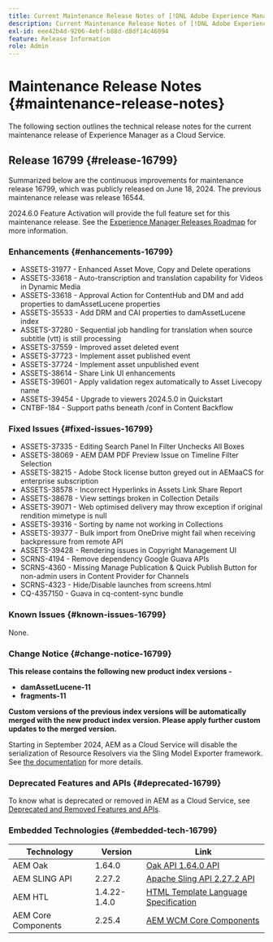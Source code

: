 ```yaml
---
title: Current Maintenance Release Notes of [!DNL Adobe Experience Manager] as a Cloud Service.
description: Current Maintenance Release Notes of [!DNL Adobe Experience Manager] as a Cloud Service.
exl-id: eee42b4d-9206-4ebf-b88d-d8df14c46094
feature: Release Information
role: Admin
---
```

# Maintenance Release Notes {#maintenance-release-notes}

The following section outlines the technical release notes for the current maintenance release of Experience Manager as a Cloud Service.

## Release 16799 {#release-16799}

Summarized below are the continuous improvements for maintenance release 16799, which was publicly released on June 18, 2024. The previous maintenance release was release 16544.

2024.6.0 Feature Activation will provide the full feature set for this maintenance release. See the [Experience Manager Releases Roadmap](https://experienceleague.adobe.com/en/docs/experience-manager-release-information/aem-release-updates/update-releases-roadmap) for more information.

### Enhancements {#enhancements-16799}
* ASSETS-31977 - Enhanced Asset Move, Copy and Delete operations
* ASSETS-33618 - Auto-transcription and translation capability for Videos in Dynamic Media
* ASSETS-33618 - Approval Action for ContentHub and DM and add properties to damAssetLucene properties
* ASSETS-35533 - Add DRM and CAI properties to damAssetLucene index
* ASSETS-37280 - Sequential job handling for translation when source subtitle (vtt) is still processing
* ASSETS-37559 - Improved asset deleted event
* ASSETS-37723 - Implement asset published event
* ASSETS-37724 - Implement asset unpublished event
* ASSETS-38614 - Share Link UI enhancements
* ASSETS-39601 - Apply validation regex automatically to Asset Livecopy name
* ASSETS-39454 - Upgrade to viewers 2024.5.0 in Quickstart
* CNTBF-184 - Support paths beneath /conf in Content Backflow

### Fixed Issues {#fixed-issues-16799}

* ASSETS-37335 - Editing Search Panel In Filter Unchecks All Boxes
* ASSETS-38069 - AEM DAM PDF Preview Issue on Timeline Filter Selection
* ASSETS-38215 - Adobe Stock license button greyed out in AEMaaCS for enterprise subscription
* ASSETS-38578 - Incorrect Hyperlinks in Assets Link Share Report
* ASSETS-38678 - View settings broken in Collection Details
* ASSETS-39071 - Web optimised delivery may throw exception if original rendition mimetype is null
* ASSETS-39316 - Sorting by name not working in Collections
* ASSETS-39377 - Bulk import from OneDrive might fail when receiving backpressure from remote API
* ASSETS-39428 - Rendering issues in Copyright Management UI
* SCRNS-4194 - Remove dependency Google Guava APIs
* SCRNS-4360 - Missing Manage Publication & Quick Publish Button for non-admin users in Content Provider for Channels
* SCRNS-4323 - Hide/Disable launches from screens.html
* CQ-4357150 - Guava in cq-content-sync bundle

  
### Known Issues {#known-issues-16799}

None.

### Change Notice {#change-notice-16799}

**This release contains the following new product index versions -**
* **damAssetLucene-11**
* **fragments-11**

**Custom versions of the previous index versions will be automatically merged with the new product index version. Please apply further custom updates to the merged version.**

Starting in September 2024, AEM as a Cloud Service will disable the serialization of Resource Resolvers via the Sling Model Exporter framework. See [the documentation](/help/implementing/developing/hybrid/disallow-the-serialization-of-resourceresolvers-via-sling-model-exporter.md) for more details.

### Deprecated Features and APIs {#deprecated-16799}

To know what is deprecated or removed in AEM as a Cloud Service, see [Deprecated and Removed Features and APIs](/help/release-notes/deprecated-removed-features.md).

### Embedded Technologies {#embedded-tech-16799}

|Technology|Version|Link|
|---|---|---|
|AEM Oak | 1.64.0|[Oak API 1.64.0 API](https://www.javadoc.io/doc/org.apache.jackrabbit/oak-api/1.64.0/index.html)| 
|AEM SLING API | 2.27.2 |[Apache Sling API 2.27.2 API](https://www.javadoc.io/doc/org.apache.sling/org.apache.sling.api/latest/index.html)|
|AEM HTL| 1.4.22-1.4.0 |[HTML Template Language Specification](https://github.com/adobe/htl-spec)|
|AEM Core Components| 2.25.4|[AEM WCM Core Components](https://github.com/adobe/aem-core-wcm-components)|
